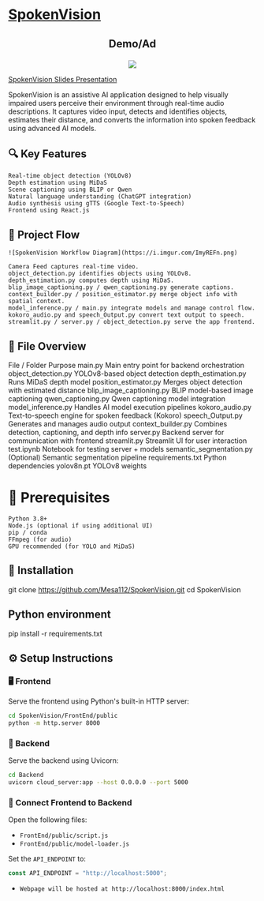 # [SpokenVision](https://spokenvision.web.app/)

## <p align="center"> Demo/Ad </p>

<p align="center">
  <a href="https://youtube.com/shorts/gWyHpFkxIAg?feature=share">
    <img src="https://i.imgur.com/fDb4ilz.png" style="max-height: 500px; width: auto;" />
  </a>
</p>

[SpokenVision Slides Presentation](https://docs.google.com/presentation/d/1-q8HFq-ZHlbFR2NloiWQXmuxu3pfY8jJQWInpOJ0tsQ/edit?usp=sharing)


SpokenVision is an assistive AI application designed to help visually impaired users perceive their environment through real-time audio descriptions. It captures video input, detects and identifies objects, estimates their distance, and converts the information into spoken feedback using advanced AI models.
## 🔍 Key Features

    Real-time object detection (YOLOv8)
    Depth estimation using MiDaS
    Scene captioning using BLIP or Qwen
    Natural language understanding (ChatGPT integration)
    Audio synthesis using gTTS (Google Text-to-Speech)
    Frontend using React.js

## 📸 Project Flow
    ![SpokenVision Workflow Diagram](https://i.imgur.com/ImyREFn.png)

    Camera Feed captures real-time video.
    object_detection.py identifies objects using YOLOv8.
    depth_estimation.py computes depth using MiDaS.
    blip_image_captioning.py / qwen_captioning.py generate captions.
    context_builder.py / position_estimator.py merge object info with spatial context.
    model_inference.py / main.py integrate models and manage control flow.
    kokoro_audio.py and speech_Output.py convert text output to speech.
    streamlit.py / server.py / object_detection.py serve the app frontend.

## 📁 File Overview
File / Folder 	Purpose
main.py 	Main entry point for backend orchestration
object_detection.py 	YOLOv8-based object detection
depth_estimation.py 	Runs MiDaS depth model
position_estimator.py 	Merges object detection with estimated distance
blip_image_captioning.py 	BLIP model-based image captioning
qwen_captioning.py 	Qwen captioning model integration
model_inference.py 	Handles AI model execution pipelines
kokoro_audio.py 	Text-to-speech engine for spoken feedback (Kokoro)
speech_Output.py 	Generates and manages audio output
context_builder.py 	Combines detection, captioning, and depth info
server.py 	Backend server for communication with frontend
streamlit.py 	Streamlit UI for user interaction
test.ipynb 	Notebook for testing server + models
semantic_segmentation.py 	(Optional) Semantic segmentation pipeline
requirements.txt 	Python dependencies
yolov8n.pt 	YOLOv8 weights
# 🔧 Prerequisites

    Python 3.8+
    Node.js (optional if using additional UI)
    pip / conda
    FFmpeg (for audio)
    GPU recommended (for YOLO and MiDaS)

## 🧪 Installation

git clone https://github.com/Mesa112/SpokenVision.git
cd SpokenVision

## Python environment
pip install -r requirements.txt

## ⚙️ Setup Instructions

### 🖥️ Frontend

Serve the frontend using Python's built-in HTTP server:

```bash
cd SpokenVision/FrontEnd/public
python -m http.server 8000
```

### 🧠 Backend

Serve the backend using Uvicorn:

```bash
cd Backend
uvicorn cloud_server:app --host 0.0.0.0 --port 5000
```

### 🔁 Connect Frontend to Backend

Open the following files:

- `FrontEnd/public/script.js`
- `FrontEnd/public/model-loader.js`

Set the `API_ENDPOINT` to:

```js
const API_ENDPOINT = "http://localhost:5000";
```

- `Webpage will be hosted at http://localhost:8000/index.html`

